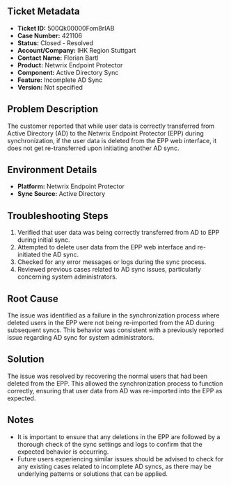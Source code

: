 ## Ticket Metadata
- **Ticket ID:** 500Qk00000Fom8rIAB
- **Case Number:** 421106
- **Status:** Closed - Resolved
- **Account/Company:** IHK Region Stuttgart
- **Contact Name:** Florian Bartl
- **Product:** Netwrix Endpoint Protector
- **Component:** Active Directory Sync
- **Feature:** Incomplete AD Sync
- **Version:** Not specified

## Problem Description
The customer reported that while user data is correctly transferred from Active Directory (AD) to the Netwrix Endpoint Protector (EPP) during synchronization, if the user data is deleted from the EPP web interface, it does not get re-transferred upon initiating another AD sync.

## Environment Details
- **Platform:** Netwrix Endpoint Protector
- **Sync Source:** Active Directory

## Troubleshooting Steps
1. Verified that user data was being correctly transferred from AD to EPP during initial sync.
2. Attempted to delete user data from the EPP web interface and re-initiated the AD sync.
3. Checked for any error messages or logs during the sync process.
4. Reviewed previous cases related to AD sync issues, particularly concerning system administrators.

## Root Cause
The issue was identified as a failure in the synchronization process where deleted users in the EPP were not being re-imported from the AD during subsequent syncs. This behavior was consistent with a previously reported issue regarding AD sync for system administrators.

## Solution
The issue was resolved by recovering the normal users that had been deleted from the EPP. This allowed the synchronization process to function correctly, ensuring that user data from AD was re-imported into the EPP as expected.

## Notes
- It is important to ensure that any deletions in the EPP are followed by a thorough check of the sync settings and logs to confirm that the expected behavior is occurring.
- Future users experiencing similar issues should be advised to check for any existing cases related to incomplete AD syncs, as there may be underlying patterns or solutions that can be applied.